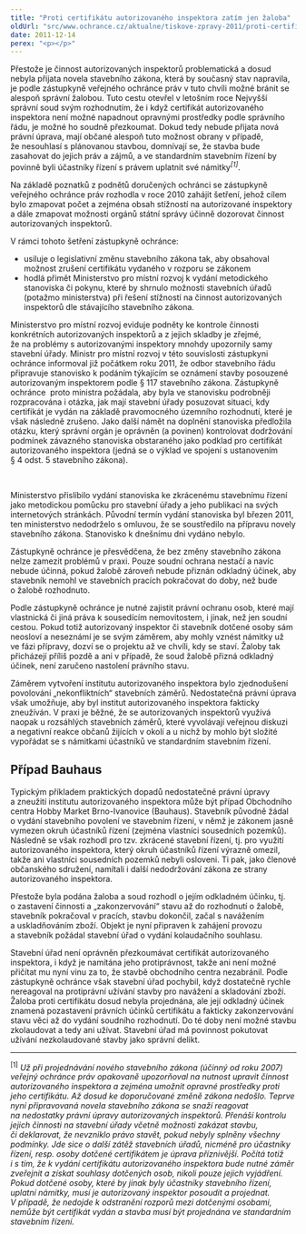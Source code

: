 ```yaml
---
title: "Proti certifikátu autorizovaného inspektora zatím jen žaloba"
oldUrl: "src/www.ochrance.cz/aktualne/tiskove-zpravy-2011/proti-certifikatu-autorizovaneho-inspektora-zatim-jen-zaloba"
date: 2011-12-14
perex: "<p></p>"
---
```


<!-- imported from the old website -->

<p>Přestože je činnost autorizovaných inspektorů problematická a dosud nebyla přijata novela stavebního zákona, která by současný stav napravila, je podle zástupkyně veřejného ochránce práv v tuto chvíli možné bránit se alespoň správní žalobou. Tuto cestu otevřel v letošním roce Nejvyšší správní soud svým rozhodnutím, že i když certifikát autorizovaného inspektora není možné napadnout opravnými prostředky podle správního řádu, je možné ho soudně přezkoumat. Dokud tedy nebude přijata nová právní úprava, mají občané alespoň tuto možnost obrany v případě, že nesouhlasí s plánovanou stavbou, domnívají se, že stavba bude zasahovat do jejich práv a zájmů, a ve standardním stavebním řízení by povinně byli účastníky řízení s právem uplatnit své námitky<em><sup>[1]</sup></em>. </p><p>Na základě poznatků z podnětů doručených ochránci se zástupkyně veřejného ochránce práv rozhodla v roce 2010 zahájit šetření, jehož cílem bylo zmapovat počet a zejména obsah stížností na autorizované inspektory a dále zmapovat možnosti orgánů státní správy účinně dozorovat činnost autorizovaných inspektorů.</p><p>V rámci tohoto šetření zástupkyně ochránce:</p><ul><li>usiluje o legislativní změnu stavebního zákona tak, aby obsahoval možnost zrušení certifikátu vydaného v rozporu se zákonem </li><li>hodlá přimět Ministerstvo pro místní rozvoj k vydání metodického stanoviska či pokynu, které by shrnulo možnosti stavebních úřadů (potažmo ministerstva) při řešení stížností na činnost autorizovaných inspektorů dle stávajícího stavebního zákona.</li></ul><p>Ministerstvo pro místní rozvoj eviduje podněty ke kontrole činnosti konkrétních autorizovaných inspektorů a z jejich skladby je zřejmé, že na problémy s autorizovanými inspektory mnohdy upozornily samy stavební úřady. Ministr pro místní rozvoj v této souvislosti zástupkyni ochránce informoval již počátkem roku 2011, že odbor stavebního řádu připravuje stanovisko k podáním týkajícím se oznámení stavby posouzené autorizovaným inspektorem podle § 117 stavebního zákona. Zástupkyně ochránce  proto ministra požádala, aby byla ve stanovisku podrobněji rozpracována i otázka, jak mají stavební úřady posuzovat situaci, kdy certifikát je vydán na základě pravomocného územního rozhodnutí, které je však následně zrušeno. Jako další námět na doplnění stanoviska předložila otázku, který správní orgán je oprávněn (a povinen) kontrolovat dodržování podmínek závazného stanoviska obstaraného jako podklad pro certifikát autorizovaného inspektora (jedná se o výklad ve spojení s ustanovením § 4 odst. 5 stavebního zákona). </p><p> </p><p>Ministerstvo přislíbilo vydání stanoviska ke zkrácenému stavebnímu řízení jako metodickou pomůcku pro stavební úřady a jeho publikaci na svých internetových stránkách. Původní termín vydání stanoviska byl březen 2011, ten ministerstvo nedodrželo s omluvou, že se soustředilo na přípravu novely stavebního zákona. Stanovisko k dnešnímu dni vydáno nebylo. </p><p>Zástupkyně ochránce je přesvědčena, že bez změny stavebního zákona nelze zamezit problémů v praxi. Pouze soudní ochrana nestačí a navíc nebude účinná, pokud žalobě zároveň nebude přiznán odkladný účinek, aby stavebník nemohl ve stavebních pracích pokračovat do doby, než bude o žalobě rozhodnuto.</p><p>Podle zástupkyně ochránce je nutné zajistit právní ochranu osob, které mají vlastnická či jiná práva k sousedícím nemovitostem, i jinak, než jen soudní cestou. Pokud totiž autorizovaný inspektor či stavebník dotčené osoby sám neosloví a neseznámí je se svým záměrem, aby mohly vznést námitky už ve fázi přípravy, dozví se o projektu až ve chvíli, kdy se staví. Žaloby tak přicházejí příliš pozdě a ani v případě, že soud žalobě přizná odkladný účinek, není zaručeno nastolení právního stavu.</p><p>Záměrem vytvoření institutu autorizovaného inspektora bylo zjednodušení povolování „nekonfliktních“ stavebních záměrů. Nedostatečná právní úprava však umožňuje, aby byl institut autorizovaného inspektora fakticky zneužíván. V praxi je běžné, že se autorizovaných inspektorů využívá naopak u rozsáhlých stavebních záměrů, které vyvolávají veřejnou diskuzi a negativní reakce občanů žijících v okolí a u nichž by mohlo být složité vypořádat se s námitkami účastníků ve standardním stavebním řízení. </p><h2>Případ Bauhaus</h2><p>Typickým příkladem praktických dopadů nedostatečné právní úpravy a zneužití institutu autorizovaného inspektora může být případ Obchodního centra Hobby Market Brno-Ivanovice (Bauhaus). Stavebník původně žádal o vydání stavebního povolení ve stavebním řízení, v němž je zákonem jasně vymezen okruh účastníků řízení (zejména vlastníci sousedních pozemků). Následně se však rozhodl pro tzv. zkrácené stavební řízení, tj. pro využití autorizovaného inspektora, který okruh účastníků řízení výrazně omezil, takže ani vlastníci sousedních pozemků nebyli osloveni. Ti pak, jako členové občanského sdružení, namítali i další nedodržování zákona ze strany autorizovaného inspektora.</p><p>Přestože byla podána žaloba a soud rozhodl o jejím odkladném účinku, tj. o zastavení činnosti a „zakonzervování“ stavu až do rozhodnutí o žalobě, stavebník pokračoval v pracích, stavbu dokončil, začal s navážením a uskladňováním zboží. Objekt je nyní připraven k zahájení provozu a stavebník požádal stavební úřad o vydání kolaudačního souhlasu. </p>Stavební úřad není oprávněn přezkoumávat certifikát autorizovaného inspektora, i když je namítána jeho protiprávnost, takže ani není možné přičítat mu nyní vinu za to, že stavbě obchodního centra nezabránil. Podle zástupkyně ochránce však stavební úřad pochybil, když dostatečně rychle nereagoval na protiprávní užívání stavby pro navážení a skladování zboží. Žaloba proti certifikátu dosud nebyla projednána, ale její odkladný účinek znamená pozastavení právních účinků certifikátu a fakticky zakonzervování stavu věci až do vydání soudního rozhodnutí. Do té doby není možné stavbu zkolaudovat a tedy ani užívat. Stavební úřad má povinnost pokutovat užívání nezkolaudované stavby jako správní delikt. <br /><hr /><p><sup>[1]</sup> <em>Už při projednávání nového stavebního zákona (účinný od roku 2007) veřejný ochránce práv opakovaně upozorňoval na nutnost upravit činnost autorizovaného inspektora a zejména umožnit opravné prostředky proti jeho certifikátu. Až dosud ke doporučované změně zákona nedošlo. Teprve nyní připravovaná novela stavebního zákona se snaží reagovat na nedostatky právní úpravy autorizovaných inspektorů. Přenáší kontrolu jejich činnosti na stavební úřady včetně možnosti zakázat stavbu, či deklarovat, že nevzniklo právo stavět, pokud nebyly splněny všechny podmínky. Jde sice o další zátěž stavebních úřadů, nicméně pro účastníky řízení, resp. osoby dotčené certifikátem je úprava příznivější. Počítá totiž i s tím, že k vydání certifikátu autorizovaného inspektora bude nutné záměr zveřejnit a získat souhlasy dotčených osob, nikoli pouze jejich vyjádření. Pokud dotčené osoby, které by jinak byly účastníky stavebního řízení, uplatní námitky, musí je autorizovaný inspektor posoudit a projednat. V případě, že nedojde k odstranění rozporů mezi dotčenými osobami, nemůže být certifikát vydán a stavba musí být projednána ve standardním stavebním řízení.</em></p><p> </p>

